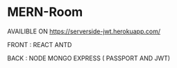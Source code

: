 # MERN-Room

AVAILIBLE ON https://serverside-jwt.herokuapp.com/

FRONT : REACT ANTD

BACK : NODE MONGO EXPRESS ( PASSPORT AND JWT)
